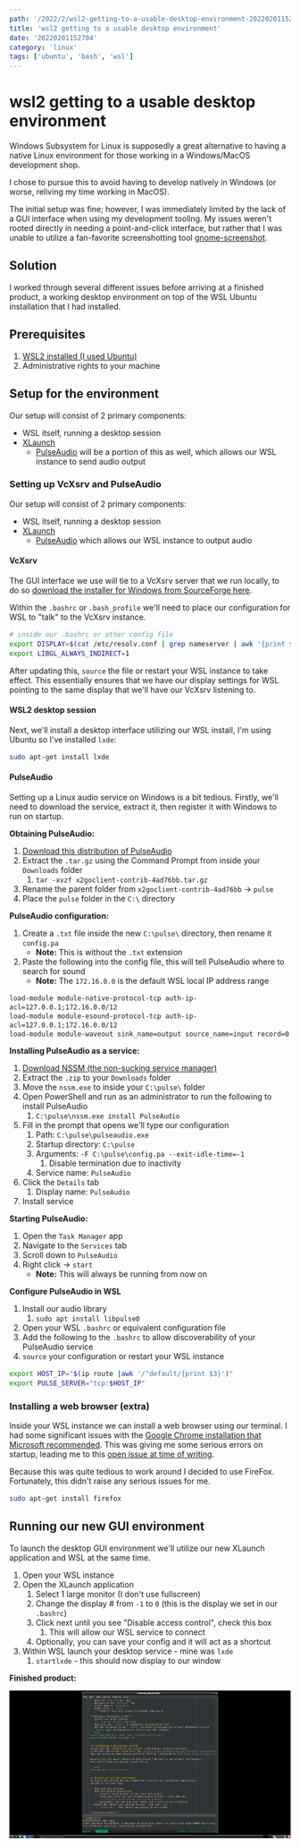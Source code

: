 ```yaml
---
path: '/2022/2/wsl2-getting-to-a-usable-desktop-environment-20220201152704'
title: 'wsl2 getting to a usable desktop environment'
date: '20220201152704'
category: 'linux'
tags: ['ubuntu', 'bash', 'wsl']
---
```


# wsl2 getting to a usable desktop environment
Windows Subsystem for Linux is supposedly a great alternative to having a native
Linux environment for those working in a Windows/MacOS development shop.

I chose to pursue this to avoid having to develop natively in Windows (or worse,
reliving my time working in MacOS).

The initial setup was fine; however, I was immediately limited by the lack of a
GUI interface when using my development tooling. My issues weren't rooted directly
in needing a point-and-click interface, but rather that I was unable to utilize
a fan-favorite screenshotting tool [gnome-screenshot](https://help.gnome.org/users/gnome-help/stable/screen-shot-record.html.en).

## Solution
I worked through several different issues before arriving at a finished product,
a working desktop environment on top of the WSL Ubuntu installation that
I had installed.

## Prerequisites
1. [WSL2 installed (I used Ubuntu)](https://docs.microsoft.com/en-us/windows/wsl/install)
1. Administrative rights to your machine

## Setup for the environment
Our setup will consist of 2 primary components:
* WSL itself, running a desktop session
* [XLaunch](http://www.straightrunning.com/XmingNotes/)
    * [PulseAudio](https://www.freedesktop.org/wiki/Software/PulseAudio/Ports/Windows/Support/) will be a portion of this as well, which allows our WSL instance to send audio output

### Setting up VcXsrv and PulseAudio
Our setup will consist of 2 primary components:
* WSL itself, running a desktop session
* [XLaunch](http://www.straightrunning.com/XmingNotes/)
    * [PulseAudio](https://www.freedesktop.org/wiki/Software/PulseAudio/Ports/Windows/Support/) which allows our WSL instance to output audio

#### VcXsrv
The GUI interface we use will tie to a VcXsrv server that we run locally, to do so
[download the installer for Windows from SourceForge here](https://sourceforge.net/projects/vcxsrv/).

Within the `.bashrc` or `.bash_profile` we'll need to place our configuration for
WSL to "talk" to the VcXsrv instance.

```bash
# inside our .bashrc or other config file
export DISPLAY=$(cat /etc/resolv.conf | grep nameserver | awk '{print $2}'):0
export LIBGL_ALWAYS_INDIRECT=1
```

After updating this, `source` the file or restart your WSL instance to take
effect. This essentially ensures that we have our display settings for WSL
pointing to the same display that we'll have our VcXsrv listening to.

#### WSL2 desktop session
Next, we'll install a desktop interface utilizing our WSL install, I'm using Ubuntu
so I've installed `lxde`:

```bash
sudo apt-get install lxde
```

#### PulseAudio
Setting up a Linux audio service on Windows is a bit tedious. Firstly, we'll need
to download the service, extract it, then register it with Windows to run on startup.

**Obtaining PulseAudio:**
1. [Download this distribution of PulseAudio](https://code.x2go.org/gitweb?p=x2goclient-contrib.git;a=snapshot;h=4ad76bb43f88bbf3e72599da9a6aaa3e9f2e9443;sf=tgz)
1. Extract the `.tar.gz` using the Command Prompt from inside your `Downloads` folder
    1. `tar -xvzf x2goclient-contrib-4ad76bb.tar.gz`
1. Rename the parent folder from `x2goclient-contrib-4ad76bb` -> `pulse`
1. Place the `pulse` folder in the `C:\` directory

**PulseAudio configuration:**
1. Create a `.txt` file inside the new `C:\pulse\` directory, then rename it `config.pa`
    * **Note:** This is without the `.txt` extension
1. Paste the following into the config file, this will tell PulseAudio where to search for sound
    * **Note:** The `172.16.0.0` is the default WSL local IP address range
```
load-module module-native-protocol-tcp auth-ip-acl=127.0.0.1;172.16.0.0/12
load-module module-esound-protocol-tcp auth-ip-acl=127.0.0.1;172.16.0.0/12
load-module module-waveout sink_name=output source_name=input record=0
```

**Installing PulseAudio as a service:**
1. [Download NSSM (the non-sucking service manager)](https://nssm.cc/download)
1. Extract the `.zip` to your `Downloads` folder
1. Move the `nssm.exe` to inside your `C:\pulse\` folder
1. Open PowerShell and run as an administrator to run the following to install PulseAudio
    1. `C:\pulse\nssm.exe install PulseAudio`
1. Fill in the prompt that opens we'll type our configuration
    1. Path: `C:\pulse\pulseaudio.exe`
    1. Startup directory: `C:\pulse`
    1. Arguments: `-F C:\pulse\config.pa --exit-idle-time=-1`
        1. Disable termination due to inactivity
    1. Service name: `PulseAudio`
1. Click the `Details` tab
    1. Display name: `PulseAudio`
1. Install service

**Starting PulseAudio:**
1. Open the `Task Manager` app
1. Navigate to the `Services` tab
1. Scroll down to `PulseAudio`
1. Right click -> `start`
    * **Note:** This will always be running from now on

**Configure PulseAudio in WSL**
1. Install our audio library
    1. `sudo apt install libpulse0`
1. Open your WSL `.bashrc` or equivalent configuration file
1. Add the following to the `.bashrc` to allow discoverability of your PulseAudio service
1. `source` your configuration or restart your WSL instance
```bash
export HOST_IP="$(ip route |awk '/^default/{print $3}')"
export PULSE_SERVER="tcp:$HOST_IP"
```

### Installing a web browser (extra)
Inside your WSL instance we can install a web browser using our terminal.
I had some significant issues with the [Google Chrome installation that Microsoft recommended](https://docs.microsoft.com/en-us/windows/wsl/tutorials/gui-apps).
This was giving me some serious errors on startup, leading me to this [open issue at time of writing](https://github.com/microsoft/WSL/issues/4205).

Because this was quite tedious to work around I decided to use FireFox. Fortunately,
this didn't raise any serious issues for me.

```bash
sudo apt-get install firefox
```

## Running our new GUI environment
To launch the desktop GUI environment we'll utilize our new XLaunch application
and WSL at the same time.

1. Open your WSL instance
1. Open the XLaunch application
    1. Select 1 large monitor (I don't use fullscreen)
    1. Change the display # from `-1` to `0` (this is the display we set in our `.bashrc`)
    1. Click next until you see "Disable access control", check this box
        1. This will allow our WSL service to connect
    1. Optionally, you can save your config and it will act as a shortcut
1. Within WSL launch your desktop service - mine was `lxde`
    1. `startlxde` - this should now display to our window

**Finished product:**

![A screenshot of our new desktop GUI](./20220201163231-img-1.png)

